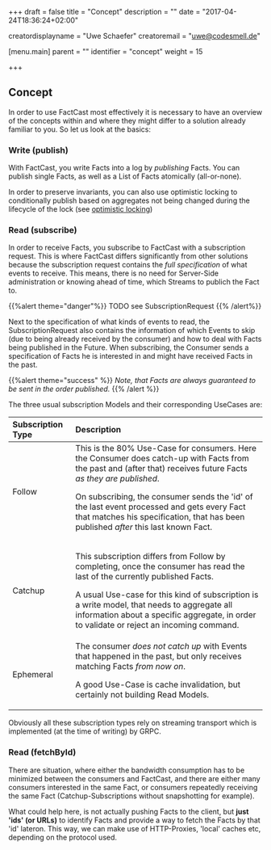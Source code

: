 +++
draft = false
title = "Concept"
description = ""
date = "2017-04-24T18:36:24+02:00"

creatordisplayname = "Uwe Schaefer"
creatoremail = "uwe@codesmell.de"

[menu.main]
parent = ""
identifier = "concept"
weight = 15

+++

## Concept

In order to use FactCast most effectively it is necessary to have an overview of the concepts within and where they might differ to a solution already familiar to you. So let us look at the basics:


### Write (publish)

With FactCast, you write Facts into a log by *publishing* Facts. You can publish single Facts, as well as a List of Facts atomically (all-or-none).

In order to preserve invariants, you can also use optimistic locking to conditionally publish based on aggregates not being changed during the lifecycle of the lock (see [optimistic locking](/usage/java/optimistic_locking.md))

### Read (subscribe)

In order to receive Facts, you subscribe to FactCast with a subscription request. This is where FactCast differs significantly from other solutions because the subscription request contains the *full specification* of what events to receive.
This means, there is no need for Server-Side administration or knowing ahead of time, which Streams to publich the Fact to.

{{%alert theme="danger"%}} TODO see SubscriptionRequest {{% /alert%}}

Next to the specification of what kinds of events to read, the SubscriptionRequest also contains the information of which Events to skip (due to being already received by the consumer) and how to deal with Facts being published in the Future.
When subscribing, the Consumer sends a specification of Facts he is interested in and might have received Facts in the past.


{{%alert theme="success" %}} *Note, that Facts are always guaranteed to be sent in the order published.* {{% /alert %}}

The three usual subscription Models and their corresponding UseCases are:

| Subscription Type | Description |
|:--|:--|
| Follow | This is the 80% Use-Case for consumers. Here the Consumer does catch-up with Facts from the past and (after that) receives future Facts *as they are published*. <p>On subscribing, the consumer sends the 'id' of the last event processed and gets every Fact that matches his specification, that has been published *after* this last known Fact.</p>|
| Catchup | <p>This subscription differs from Follow by completing, once the consumer has read the last of the currently published Facts.</p> <p>A usual Use-case for this kind of subscription is a write model, that needs to aggregate all information about a specific aggregate, in order to validate or reject an incoming command.</p>|
| Ephemeral | The consumer *does not catch up* with Events that happened in the past, but only receives matching Facts *from now on*. <p>A good Use-Case is cache invalidation, but certainly not building Read Models.</p> |

Obviously all these subscription types rely on streaming transport which is implemented (at the time of writing) by GRPC.

### Read (fetchById)

There are situation, where either the bandwidth consumption has to be minimized between the consumers and FactCast, and there are either many consumers interested in the same Fact, or consumers repeatedly receiving the same Fact (Catchup-Subscriptions without snapshotting for example).

What could help here, is not actually pushing Facts to the client, but **just 'ids' (or URLs)** to identify Facts and provide a way to fetch the Facts by that 'id' lateron. This way, we can make use of HTTP-Proxies, 'local' caches etc, depending on the protocol used.
